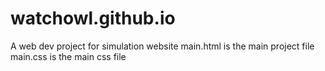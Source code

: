 # watchowl.github.io
A web dev project for simulation website
main.html is the main project file
main.css is the main css file
